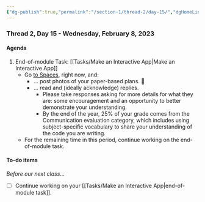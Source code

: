 ```yaml
---
{"dg-publish":true,"permalink":"/section-1/thread-2/day-15/","dgHomeLink":false}
---
```


### Thread 2, Day 15 - Wednesday, February 8, 2023

#### Agenda

1. End-of-module Task: [[Tasks/Make an Interactive App\|Make an Interactive App]]
	- Go [to Spaces](https://ca.spacesedu.com/), right now, and:
		- ... post photos of your paper-based plans. 📝
		- ... read and (ideally acknowledge) replies.
			- Please take responses asking for more details for what they are: some encouragement and an opportunity to better demonstrate your understanding.
			- By the end of the year, 25% of your grade comes from the Communication evaluation category, which includes using subject-specific vocabulary to share your understanding of the code you are writing.
	- For the remaining time in this period, continue working on the end-of-module task.
	  
#### To-do items
*Before our next class...*
- [ ] Continue working on your [[Tasks/Make an Interactive App\|end-of-module task]].